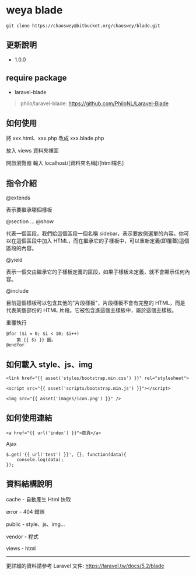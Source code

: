 # weya blade #

    git clone https://chaoswey@bitbucket.org/chaoswey/blade.git

## 更新說明 ##

* 1.0.0

## require package ##

* laravel-blade

> philo/laravel-blade: https://github.com/PhiloNL/Laravel-Blade

## 如何使用 ##

將 xxx.html、xxx.php 改成 xxx.blade.php

放入 views 資料夾裡面

開啟瀏覽器 輸入 localhost/[資料夾名稱]/[html檔名]

## 指令介紹 ##

@extends

表示要繼承哪個樣板

@section ... @show

代表一個區段，我們給這個區段一個名稱 sidebar，表示要放側選單的內容。你可以在這個區段中加入 HTML，而在繼承它的子樣板中，可以重新定義(即覆蓋)這個區段的內容。

@yield

表示一個交由繼承它的子樣板定義的區段，如果子樣板未定義，就不會顯示任何內容。

@include

目前這個樣板可以包含其他的"片段樣板"，片段樣板不會有完整的 HTML，而是代表某個部份的 HTML 片段。它被包含進這個主樣板中，屬於這個主樣板。

重覆執行

    @for ($i = 0; $i < 10; $i++)
        第 {{ $i }} 圈。
    @endfor

## 如何載入 style、js、img ##


    <link href="{{ asset('styles/bootstrap.min.css') }}" rel="stylesheet">

    <script src="{{ asset('scripts/bootstrap.min.js') }}"></script>

    <img src="{{ asset('images/icon.png') }}" />

## 如何使用連結 ##

    <a href="{{ url('index') }}">首頁</a>

Ajax

    $.get('{{ url('test') }}', {}, function(data){
        console.log(data);
    });


## 資料結構說明 ##

cache - 自動產生 Html 快取

error - 404 錯誤

public - style、js、img...

vendor - 程式

views - html

----
更詳細的資料請參考 Laravel 文件: https://laravel.tw/docs/5.2/blade